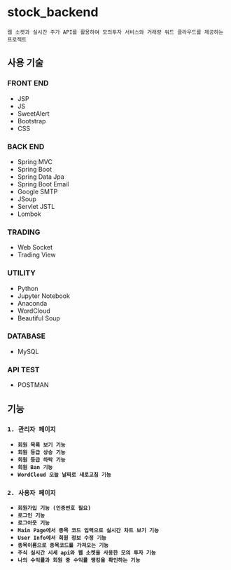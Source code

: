 # stock_backend

`웹 소켓과 실시간 주가 API를 활용하여 모의투자 서비스와 거래량 워드 클라우드를 제공하는 프로젝트`

## 사용 기술


### **FRONT END**

- JSP
- JS
- SweetAlert
- Bootstrap
- CSS

### **BACK END**

- Spring MVC
- Spring Boot
- Spring Data Jpa
- Spring Boot Email
- Google SMTP
- JSoup
- Servlet JSTL
- Lombok


### **TRADING**

- Web Socket
- Trading View

### **UTILITY**

- Python
- Jupyter Notebook
- Anaconda
- WordCloud
- Beautiful Soup

### **DATABASE**
- MySQL

### **API TEST**
- POSTMAN

## 기능

### `1. 관리자 페이지`

- __`회원 목록 보기 기능`__
- __`회원 등급 상승 기능`__
- __`회원 등급 하락 기능`__
- __`회원 Ban 기능`__
- __`WordCloud 오늘 날짜로 새로고침 기능`__

### `2. 사용자 페이지`

- __`회원가입 기능 (인증번호 필요)`__
- __`로그인 기능`__
- __`로그아웃 기능`__
- __`Main Page에서 종목 코드 입력으로 실시간 차트 보기 기능`__
- __`User Info에서 회원 정보 수정 기능`__
- __`종목이름으로 종목코드를 가져오는 기능`__
- __`주식 실시간 시세 api와 웹 소켓을 사용한 모의 투자 기능`__
- __`나의 수익률과 회원 중 수익률 랭킹을 확인하는 기능`__